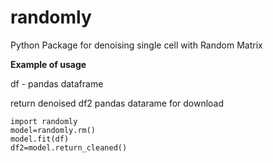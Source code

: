 # randomly
Python Package for denoising single cell with Random Matrix 

**Example of usage**

df - pandas dataframe 

return denoised df2 pandas datarame for download

```
import randomly
model=randomly.rm()
model.fit(df)
df2=model.return_cleaned()
```
